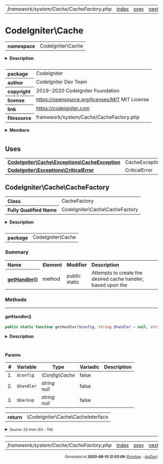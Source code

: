 


 



<table>
<tr>
<td style="width:100%"><em>framework/system/Cache/CacheFactory.php</em></td>
<td><a href="../../../../../../api/index.md">index</a></td>
<td><a href="../../../../../../api/vendor/codeigniter4/framework/system/CLI/Exceptions/CLIException.md">prev</a></td>
<td><a href="../../../../../../api/vendor/codeigniter4/framework/system/Cache/CacheInterface.md">next</a></td>
</tr>
</table>







# CodeIgniter\Cache 
<table style="text-align:left">
<tr><th>namespace</th><td>CodeIgniter\Cache</td></tr>
</table>

<details>
<summary style="margin-bottom:12px;"><strong>Description</strong></summary>

<table>
<tr><td>
CodeIgniter
</td></tr>
</table>

<table>
<tr><td>
An open source application development framework for PHP

This content is released under the MIT License (MIT)

Copyright (c) 2014-2019 British Columbia Institute of Technology
Copyright (c) 2019-2020 CodeIgniter Foundation

Permission is hereby granted, free of charge, to any person obtaining a copy
of this software and associated documentation files (the "Software"), to deal
in the Software without restriction, including without limitation the rights
to use, copy, modify, merge, publish, distribute, sublicense, and/or sell
copies of the Software, and to permit persons to whom the Software is
furnished to do so, subject to the following conditions:

The above copyright notice and this permission notice shall be included in
all copies or substantial portions of the Software.

THE SOFTWARE IS PROVIDED "AS IS", WITHOUT WARRANTY OF ANY KIND, EXPRESS OR
IMPLIED, INCLUDING BUT NOT LIMITED TO THE WARRANTIES OF MERCHANTABILITY,
FITNESS FOR A PARTICULAR PURPOSE AND NONINFRINGEMENT. IN NO EVENT SHALL THE
AUTHORS OR COPYRIGHT HOLDERS BE LIABLE FOR ANY CLAIM, DAMAGES OR OTHER
LIABILITY, WHETHER IN AN ACTION OF CONTRACT, TORT OR OTHERWISE, ARISING FROM,
OUT OF OR IN CONNECTION WITH THE SOFTWARE OR THE USE OR OTHER DEALINGS IN
THE SOFTWARE.
</td></tr>
</table>

</details>



<table style="text-align:left">
<tr style="vertical-align:top;">
<th>package</th>
<td>CodeIgniter
</td>
</tr>
<tr style="vertical-align:top;">
<th>author</th>
<td>CodeIgniter Dev Team
</td>
</tr>
<tr style="vertical-align:top;">
<th>copyright</th>
<td>2019-2020 CodeIgniter Foundation
</td>
</tr>
<tr style="vertical-align:top;">
<th>license</th>
<td><a href="https://opensource.org/licenses/MIT">https://opensource.org/licenses/MIT</a>	MIT License
</td>
</tr>
<tr style="vertical-align:top;">
<th>link</th>
<td><a href="https://codeigniter.com">https://codeigniter.com</a>

</td>
</tr>
<tr style="vertical-align:top;">
<th>filesource</th>
<td>framework/system/Cache/CacheFactory.php
</td>
</tr>
</table>

 

<details>
<summary style="margin-bottom:12px;"><strong>Members</strong></summary>
<table>
<tr><td><a href="../../../../../../api/vendor/codeigniter4/framework/system/Cache/CacheFactory.md">CodeIgniter\Cache\CacheFactory</a></td></tr>
<tr><td><a href="../../../../../../api/vendor/codeigniter4/framework/system/Cache/CacheInterface.md">CodeIgniter\Cache\CacheInterface</a></td></tr>
<tr><td><a href="../../../../../../api/vendor/codeigniter4/framework/system/Cache/Exceptions/CacheException.md">CodeIgniter\Cache\Exceptions\CacheException</a></td></tr>
<tr><td><a href="../../../../../../api/vendor/codeigniter4/framework/system/Cache/Exceptions/ExceptionInterface.md">CodeIgniter\Cache\Exceptions\ExceptionInterface</a></td></tr>
<tr><td><a href="../../../../../../api/vendor/codeigniter4/framework/system/Cache/Handlers/DummyHandler.md">CodeIgniter\Cache\Handlers\DummyHandler</a></td></tr>
<tr><td><a href="../../../../../../api/vendor/codeigniter4/framework/system/Cache/Handlers/FileHandler.md">CodeIgniter\Cache\Handlers\FileHandler</a></td></tr>
<tr><td><a href="../../../../../../api/vendor/codeigniter4/framework/system/Cache/Handlers/MemcachedHandler.md">CodeIgniter\Cache\Handlers\MemcachedHandler</a></td></tr>
<tr><td><a href="../../../../../../api/vendor/codeigniter4/framework/system/Cache/Handlers/PredisHandler.md">CodeIgniter\Cache\Handlers\PredisHandler</a></td></tr>
<tr><td><a href="../../../../../../api/vendor/codeigniter4/framework/system/Cache/Handlers/RedisHandler.md">CodeIgniter\Cache\Handlers\RedisHandler</a></td></tr>
<tr><td><a href="../../../../../../api/vendor/codeigniter4/framework/system/Cache/Handlers/WincacheHandler.md">CodeIgniter\Cache\Handlers\WincacheHandler</a></td></tr>
</table>
</details>



 
 ## Uses

<table style="text-align:left;">
<tr>
<td>
<a href="../../../../../../api/vendor/codeigniter4/framework/system/Cache/Exceptions/CacheException.md"><strong>CodeIgniter\Cache\Exceptions\CacheException</strong></a>
</td>
<td>CacheException</td>
</tr>
<tr>
<td>
<a href="../../../../../../api/vendor/codeigniter4/framework/system/Exceptions/CriticalError.md"><strong>CodeIgniter\Exceptions\CriticalError</strong></a>
</td>
<td>CriticalError</td>
</tr>
</table>



 
## CodeIgniter\Cache\CacheFactory

<table style="text-align:left">
<tr><th>Class</th><td>CacheFactory</td></tr>
<tr><th>Fully Qualified Name</th><td>CodeIgniter\Cache\CacheFactory</td></tr>
</table>


<details>
<summary style="margin-bottom:12px;"><strong>Description</strong></summary>

<table>
<tr><td>
Class Cache
</td></tr>
</table>

<table>
<tr><td>
A factory for loading the desired
</td></tr>
</table>

</details>



<table style="text-align:left">
<tr style="vertical-align:top;">
<th>package</th>
<td>CodeIgniter\Cache
</td>
</tr>
</table>



### Summary


<table style="text-align:left;">
<tr>
<th>Name</th>
<th>Element</th>
<th>Modifier</th>
<th>Description</th>
</tr>


<tr>
<th><a href="#getHandler"><strong>getHandler</strong>()</a></th>
<td>method</td>
<td>
public<br>static

</td>
<td>Attempts to create the desired cache handler, based upon the</td>
</tr>

</table>






### Methods


<hr>

#### getHandler()

```php
public static function getHandler($config, string $handler = null, string $backup = null)
```

<details>
<summary style="margin-bottom:12px;"><strong>Description</strong></summary>

<table>
<tr><td>
Attempts to create the desired cache handler, based upon the
</td></tr>
</table>


</details>



<table style="text-align:left">
</table>


**Params**

<table>
<thead>
<tr>
<th>#</th>
<th>Variable</th>
<th>Type</th>
<th>Variadic</th>
<th>Description</th>
</tr>
</thead>
<tbody>

<tr>
<td>1.</td>
<td><code>$config</code></td>
<td><em>\Config\Cache
</em></td>
<td>false</td>
<td></td>
</tr>

<tr>
<td>2.</td>
<td><code>$handler</code></td>
<td><em>string<br>null
</em></td>
<td>false</td>
<td></td>
</tr>

<tr>
<td>3.</td>
<td><code>$backup</code></td>
<td><em>string<br>null
</em></td>
<td>false</td>
<td></td>
</tr>


</tbody>
</table>



<table>
<tr>
<th style="vertical-align:top;">return</th>
<td>\CodeIgniter\Cache\CacheInterface
</td>
</tr>
</table>





<details>
<summary><small>Source: 52 lines (63 - 114)</small></summary>

```php
public static function getHandler($config, string $handler = null, string $backup = null)
{
	if (! isset($config->validHandlers) || ! is_array($config->validHandlers))
	{
		throw CacheException::forInvalidHandlers();
	}

	if (! isset($config->handler) || ! isset($config->backupHandler))
	{
		throw CacheException::forNoBackup();
	}

	$handler = ! empty($handler) ? $handler : $config->handler;
	$backup  = ! empty($backup) ? $backup : $config->backupHandler;

	if (! array_key_exists($handler, $config->validHandlers) || ! array_key_exists($backup, $config->validHandlers))
	{
		throw CacheException::forHandlerNotFound();
	}

	// Get an instance of our handler.
	$adapter = new $config->validHandlers[$handler]($config);

	if (! $adapter->isSupported())
	{
		$adapter = new $config->validHandlers[$backup]($config);

		if (! $adapter->isSupported())
		{
			// Log stuff here, don't throw exception. No need to raise a fuss.
			// Fall back to the dummy adapter.
			$adapter = new $config->validHandlers['dummy']();
		}
	}

	// If $adapter->initialization throws a CriticalError exception, we will attempt to
	// use the $backup handler, if that also fails, we resort to the dummy handler.
	try
	{
		$adapter->initialize();
	}
	catch (CriticalError $e)
	{
		// log the fact that an exception occurred as well what handler we are resorting to
		log_message('critical', $e->getMessage() . ' Resorting to using ' . $backup . ' handler.');

		// get the next best cache handler (or dummy if the $backup also fails)
		$adapter = self::getHandler($config, $backup, 'dummy');
	}

	return $adapter;
}
```

</details>





 


 
  




<hr>

<table>
<tr>
<td style="width:100%"><em>framework/system/Cache/CacheFactory.php</em></td>
<td><a href="../../../../../../api/index.md">index</a></td>
<td><a href="../../../../../../api/vendor/codeigniter4/framework/system/CLI/Exceptions/CLIException.md">prev</a></td>
<td><a href="../../../../../../api/vendor/codeigniter4/framework/system/Cache/CacheInterface.md">next</a></td>
<td><a href="#">top</a></td></tr>
</table>




<div style="text-align:right;">

<small>_Generated at **2020-08-15 12:03:09**_ *([EnixApp](https://github.com/enix-app) - [ApiDoc](https://github.com/enix-app/apidoc))*</small>
</div>